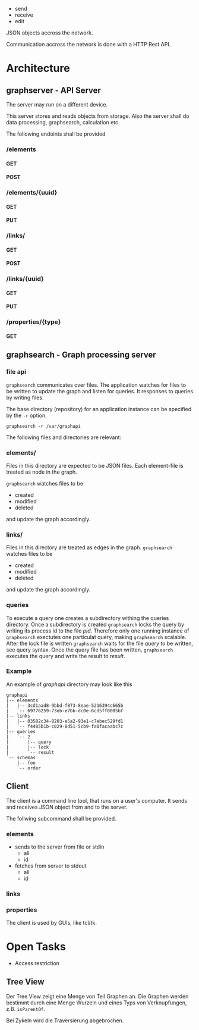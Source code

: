 -	send
-	receive
-	edit

JSON objects accross the network.

Communication accross the network is done with a HTTP Rest API.

# Architecture

## graphserver - API Server

The server may run on a different device.

This server stores and reads objects from storage. Also the server shall
do data processing, graphsearch, calculation etc.

The following endoints shall be provided

### /elements

#### GET

#### POST

### /elements/{uuid}

#### GET

#### PUT

### /links/

#### GET

#### POST

### /links/{uuid}

#### GET

#### PUT

### /properties/{type}

#### GET

## graphsearch - Graph processing server

### file api
`graphsearch` communicates over files. The application watches for files to be written
to update the graph and listen for queries. It responses to queries by writing files.

The base directory (repository) for an application instance can be specified by the `-r` option.

	graphsearch -r /var/graphapi

The following files and directories are relevant:

### elements/

Files in this directory are expected to be JSON files. Each element-file
is treated as node in the graph.

`graphsearch` watches files to be

- created
- modified
- deleted

and update the graph accordingly.

### links/

Files in this directory are treated as edges in the graph. `graphsearch` watches files
to be

- created
- modified
- deleted

and update the graph accordingly.

### queries

To execute a query one creates a subdirectory withing the queries directory.
Once a subdirectory is created `graphsearch` locks the query by writing its
process id to the file *pid*. Therefore only one running instance of
`graphsearch` exectutes one particulat query, making `graphsearch` scalable.
After the lock file is written `graphsearch` waits for the file *query* to be
written, see query syntax. Once the query file has been written, `graphsearch`
executes the query and write the result to *result*.

### Example

An example of *graphapi* directory may look like this

	graphapi
	|-- elements
	|   |-- 3cd1aad8-9bbd-f873-8eae-5216394c665b
	|   `-- 69776259-73eb-e7bb-dc0e-6cd5ff0005bf
	|-- links
	|   |-- 03582c34-8203-e5a2-93e1-c7ebec529fd1
	|   `-- f4485b1b-c029-8d51-5cb9-fa0facaabc7c
	|-- queries
	|   `-- 2
	|       |-- query
	|       |-- lock
	|       `-- result
	`-- schemas
		|-- foo
		`-- order



## Client

The client is a command line tool, that runs on a user's
computer. It sends and receives JSON object from and to the server.

The follwing subcommand shall be provided.

### elements

-	sends to the server from file or stdin
	-	all
	-	id
-	fetches from server to stdout
	-	all
	-	id

### links

### properties

The client is used by GUIs, like tcl/tk.

# Open Tasks
- Access restriction

## Tree View
Der Tree View zeigt eine Menge von Teil Graphen an. Die Graphen werden bestimmt durch eine Menge Wurzeln und eines Typs von
Verknupfungen, z.B. `isParentOf`.

Bei Zykeln wird die Traversierung abgebrochen.

